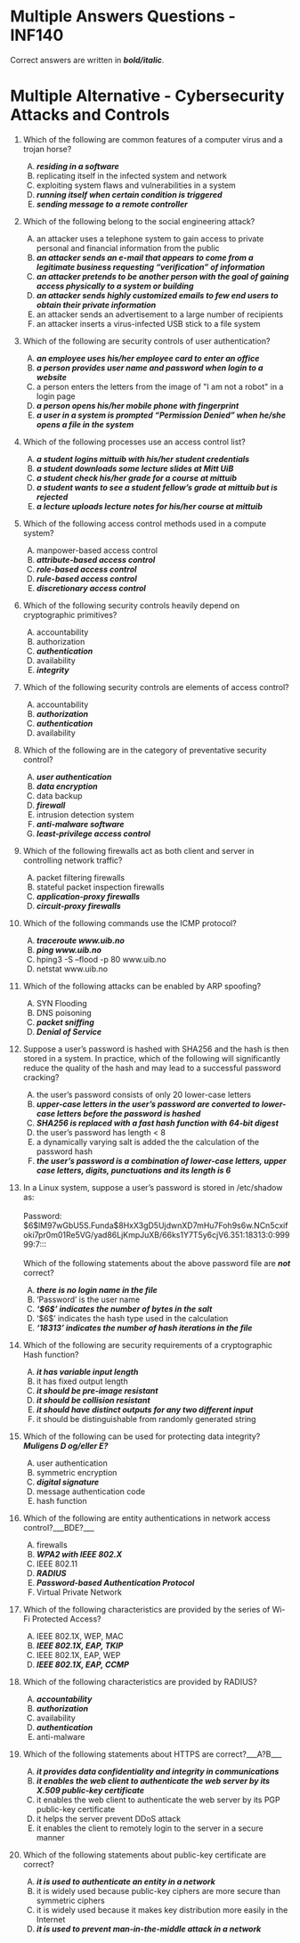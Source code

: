 # Multiple Answers Questions - INF140

Correct answers are written in ***bold/italic***.

<!DOCTYPE html>
<html>
<body>
<div class="content">
  <h1>Multiple Alternative - Cybersecurity Attacks and Controls</h1>
  <p><ol>
    <li>Which of the following are common features of a computer virus and a trojan horse?
      <p><ol Type="A">
        <li><b><i>residing in a software</i></b></li>
        <li>replicating itself in the infected system and network</li>
        <li>exploiting system flaws and vulnerabilities in a system</li>
        <li><b><i>running itself when certain condition is triggered</i></b></li>
        <li><b><i>sending message to a remote controller</i></b></li>
      </ol></p>
    </li>
    <li>Which of the following belong to the social engineering attack?
      <p><ol Type="A">
        <li>an attacker uses a telephone system to gain access to private personal and financial information from the
          public</li>
        <li><b><i>an attacker sends an e-mail that appears to come from a legitimate business requesting “verification” of
          information</i></b></li>
        <li><b><i>an attacker pretends to be another person with the goal of gaining access physically to a system or building
        </i></b></li>
        <li><b><i>an attacker sends highly customized emails to few end users to obtain their private information</i></b></li>
        <li>an attacker sends an advertisement to a large number of recipients</li>
        <li>an attacker inserts a virus-infected USB stick to a file system</li>
      </ol></p>
    </li>
    <li>Which of the following are security controls of user authentication?
      <p><ol Type="A">
        <li><b><i>an employee uses his/her employee card to enter an office</i></b></li>
        <li><b><i>a person provides user name and password when login to a website</i></b></li>
        <li>a person enters the letters from the image of "I am not a robot" in a login page</li>
        <li><b><i>a person opens his/her mobile phone with fingerprint</i></b></li>
        <li><b><i>a user in a system is prompted “Permission Denied” when he/she opens a file in the system</i></b></li>
      </ol></p>
    </li>
    <li>Which of the following processes use an access control list?
      <p><ol Type="A">
        <li><b><i>a student logins mittuib with his/her student credentials</b></i></li>
        <li><b><i>a student downloads some lecture slides at Mitt UiB</b></i></li>
        <li><b><i>a student check his/her grade for a course at mittuib</b></i></li>
        <li><b><i>a student wants to see a student fellow’s grade at mittuib but is rejected</b></i></li>
        <li><b><i>a lecture uploads lecture notes for his/her course at mittuib</b></i></li>
      </ol></p>
    </li>
    <li>Which of the following access control methods used in a compute system?
      <p><ol Type="A">
        <li>manpower-based access control</li>
        <li><b><i>attribute-based access control</i></b></li>
        <li><b><i>role-based access control</i></b></li>
        <li><b><i>rule-based access control</i></b></li>
        <li><b><i>discretionary access control</i></b></li>
      </ol></p>
    </li>
    <li>Which of the following security controls heavily depend on cryptographic primitives?
      <p><ol Type="A">
        <li>accountability</li>
        <li>authorization</li>
        <li><b><i>authentication</i></b></li>
        <li>availability</li>
        <li><b><i>integrity</i></b></li>
      </ol></p>
    </li>
    <li>Which of the following security controls are elements of access control?
      <p><ol Type="A">
        <li>accountability</li>
        <li><b><i>authorization</i></b></li>
        <li><b><i>authentication</i></b></li>
        <li>availability</li>
      </ol></p>
    </li>
    <li>Which of the following are in the category of preventative security control?
      <p><ol Type="A">
        <li><b><i>user authentication</i></b></li>
        <li><b><i>data encryption</i></b></li>
        <li>data backup</li>
        <li><b><i>firewall</i></b></li>
        <li>intrusion detection system</li>
        <li><b><i>anti-malware software</i></b></li>
        <li><b><i>least-privilege access control</i></b></li>
      </ol></p>
    </li>
    <li>Which of the following firewalls act as both client and server in controlling network traffic?
      <p><ol Type="A">
        <li>packet filtering firewalls</li>
        <li>stateful packet inspection firewalls</li>
        <li><b><i>application-proxy firewalls</i></b></i>
        <li><b><i>circuit-proxy firewalls</i></b></i>
      </ol></p>
    </li>
    <li>Which of the following commands use the ICMP protocol?
      <p><ol Type="A">
        <li><b><i>traceroute www.uib.no</i></b></li>
        <li><b><i>ping www.uib.no</i></b></li>
        <li>hping3 -S –flood -p 80 www.uib.no</li>
        <li>netstat www.uib.no</li>
      </ol></p>
    </li>
    <li>Which of the following attacks can be enabled by ARP spoofing?
      <p><ol Type="A">
        <li>SYN Flooding</li>
        <li>DNS poisoning</li>
        <li><b><i>packet sniffing</i></b></li>
        <li><b><i>Denial of Service</i></b></li>
      </ol></p>
    </li>
    <li>Suppose a user’s password is hashed with SHA256 and the hash is then stored in a system. In practice, which of the following will significantly reduce the quality of the hash and may lead to a successful password cracking?
      <p><ol Type="A">
        <li>the user’s password consists of only 20 lower-case letters</li>
        <li><b><i>upper-case letters in the user’s password are converted to lower-case letters before the password is hashed
        </i></b></li>
        <li><b><i>SHA256 is replaced with a fast hash function with 64-bit digest</i></b></li>
        <li>the user’s password has length &lt; 8</li>
        <li>a dynamically varying salt is added the the calculation of the password hash</li>
        <li><b><i>the user’s password is a combination of lower-case letters, upper case letters, digits, punctuations and its
          length is 6</i></b></li>
      </ol></p>
    </li>
    <li>In a Linux system, suppose a user’s password is stored in /etc/shadow as:<br/><br/>
      Password:<br/>$6$lM97wGbU5S.Funda$8HxX3gD5UjdwnXD7mHu7Foh9s6w.NCn5cxifoki7pr0m01Re5VG/yad86LjKmpJuXB/66ks1Y7T5y6cjV6.351:18313:0:99999:7:::<br/><br/>
      Which of the following statements about the above password file are <b><i>not</i></b> correct?
      <p><ol Type="A">
        <li><b><i>there is no login name in the file</i></b></li>
        <li>‘Password’ is the user name</li>
        <li><b><i>‘$6$’ indicates the number of bytes in the salt</i></b></li>
        <li>‘$6$’ indicates the hash type used in the calculation</li>
        <li><b><i>‘18313’ indicates the number of hash iterations in the file</i></b></li>
      </ol></p>
    </li>
    <li>Which of the following are security requirements of a cryptographic Hash function?
      <p><ol Type="A">
        <li><b><i>it has variable input length</i></b></li>
        <li>it has fixed output length</li>
        <li><b><i>it should be pre-image resistant</i></b></li>
        <li><b><i>it should be collision resistant</i></b></li>
        <li><b><i>it should have distinct outputs for any two different input</i></b></li>
        <li>it should be distinguishable from randomly generated string</li>
      </ol></p>
    </li>
    <li>Which of the following can be used for protecting data integrity? <b><i>Muligens D og/eller E?</i></b>
      <p><ol Type="A">
        <li>user authentication</li>
        <li>symmetric encryption</li>
        <li><b><i>digital signature</i></b></li>
        <li>message authentication code</li>
        <li>hash function</li>
      </ol></p>
    </li>
    <li>Which of the following are entity authentications in network access control?___BDE?___
      <p><ol Type="A">
        <li>firewalls</li>
        <li><b><i>WPA2 with IEEE 802.X</i></b></li>
        <li>IEEE 802.11</li>
        <li><b><i>RADIUS</i></b></li>
        <li><b><i>Password-based Authentication Protocol</i></b></li>
        <li>Virtual Private Network</li>
      </ol></p>
    </li>
    <li>Which of the following characteristics are provided by the series of Wi-Fi Protected Access?
      <p><ol Type="A">
        <li>IEEE 802.1X, WEP, MAC</li>
        <li><b><i>IEEE 802.1X, EAP, TKIP</i></b></li>
        <li>IEEE 802.1X, EAP, WEP</li>
        <li><b><i>IEEE 802.1X, EAP, CCMP</i></b></li>
      </ol></p>
    </li>
    <li>Which of the following characteristics are provided by RADIUS?
      <p><ol Type="A">
        <li><b><i>accountability</i></b></li>
        <li><b><i>authorization</i></b></li>
        <li>availability</li>
        <li><b><i>authentication</i></b></li>
        <li>anti-malware</li>
      </ol></p>
    </li>
    <li>Which of the following statements about HTTPS are correct?___A?B___
      <p><ol Type="A">
        <li><b><i>it provides data confidentiality and integrity in communications</i></b></li>
        <li><b><i>it enables the web client to authenticate the web server by its X.509 public-key certificate</i></b></li>
        <li>it enables the web client to authenticate the web server by its PGP public-key certificate</li>
        <li>it helps the server prevent DDoS attack</li>
        <li>it enables the client to remotely login to the server in a secure manner</li>
      </ol></p>
    </li>
    <li>Which of the following statements about public-key certificate are correct?
      <p><ol Type="A">
        <li><b><i>it is used to authenticate an entity in a network</i></b></i>
        <li>it is widely used because public-key ciphers are more secure than symmetric ciphers</li>
        <li>it is widely used because it makes key distribution more easily in the Internet</li>
        <li><b><i>it is used to prevent man-in-the-middle attack in a network</i></b></li>
      </ol></p>
    </li>
  </ol></p>
  </div>
</body>
</html>